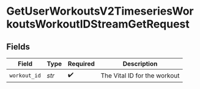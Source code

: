 # GetUserWorkoutsV2TimeseriesWorkoutsWorkoutIDStreamGetRequest


## Fields

| Field                        | Type                         | Required                     | Description                  |
| ---------------------------- | ---------------------------- | ---------------------------- | ---------------------------- |
| `workout_id`                 | *str*                        | :heavy_check_mark:           | The Vital ID for the workout |